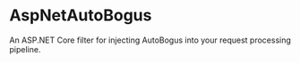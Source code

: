# AspNetAutoBogus
An ASP.NET Core filter for injecting AutoBogus into your request processing pipeline.
